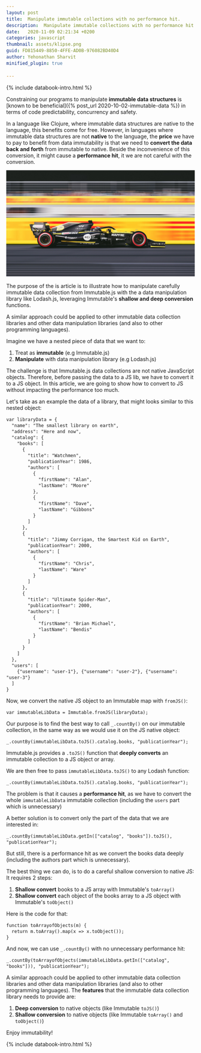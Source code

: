 ```yaml
---
layout: post
title:  Manipulate immutable collections with no performance hit.
description:  Manipulate immutable collections with no performance hit. Immutable.js and lodash.js. JavaScript live tutorial.
date:   2020-11-09 02:21:34 +0200
categories: javascript
thumbnail: assets/klipse.png
guid: FD815449-8850-4FFE-AD0B-976082BD40D4
author: Yehonathan Sharvit
minified_plugin: true

---
```


<script src="https://cdnjs.cloudflare.com/ajax/libs/immutable/3.8.2/immutable.min.js" integrity="sha512-myCdDiGJRYrvRb/VuJ67ljifYTJdc1jdEvL4c4ftX9o3N6EAnmD83c/7l2/91RCINZ7c8w21tiXDT7RDFjdc3g==" crossorigin="anonymous"></script>

<script src="https://cdnjs.cloudflare.com/ajax/libs/lodash.js/4.17.20/lodash.min.js" integrity="sha512-90vH1Z83AJY9DmlWa8WkjkV79yfS2n2Oxhsi2dZbIv0nC4E6m5AbH8Nh156kkM7JePmqD6tcZsfad1ueoaovww==" crossorigin="anonymous"></script>


{% include databook-intro.html %}

Constraining our programs to manipulate **immutable data structures** is [known to be beneficial]({% post_url 2020-10-02-immutable-data %}) in terms of code predictability, concurrency and safety.

In a language like Clojure, where immutable data structures are native to the language, this benefits come for free.
However, in languages where immutable data structures are not **native** to the language, the **price** we have to pay to benefit from data immutability is that we need to **convert the data back and forth** from immutable to native. Beside the inconvenience of this conversion, it might cause a **performance hit**, it we are not careful with the conversion.

![Car](/assets/fast-car-infiniti.jpg)

The purpose of the is article is to illustrate how to manipulate carefully immutable data collection from Immutable.js with the a data manipulation library like Lodash.js, leveraging Immutable's **shallow and deep conversion** functions.

A similar approach could be applied to other immutable data collection libraries and other data manipulation libraries (and also to other programming languages).


Imagine we have a nested piece of data that we want to:

1. Treat as **immutable** (e.g Immutable.js)
1. **Manipulate** with data manipulation library (e.g Lodash.js)


The challenge is that Immutable.js data collections are not native JavaScript objects. Therefore, before passing the data to a JS lib, we have to convert it to a JS object. In this article, we are going to show how to convert to JS without impacting the performance too much.

Let's take as an example the data of a library, that might looks similar to this nested object:

~~~eval-js
var libraryData = {
  "name": "The smallest library on earth",
  "address": "Here and now",
  "catalog": {
    "books": [
      {
        "title": "Watchmen",
        "publicationYear": 1986,
        "authors": [
          {
            "firstName": "Alan",
            "lastName": "Moore"
          },
          {
            "firstName": "Dave",
            "lastName": "Gibbons"
          }
        ]
      },
      {
        "title": "Jimmy Corrigan, the Smartest Kid on Earth",
        "publicationYear": 2000,
        "authors": [
          {
            "firstName": "Chris",
            "lastName": "Ware"
          }
        ]
      },
      {
        "title": "Ultimate Spider-Man",
        "publicationYear": 2000,
        "authors": [
          {
            "firstName": "Brian Michael",
            "lastName": "Bendis"
          }
        ]
      }
    ]
  },
  "users": [
    {"username": "user-1"}, {"username": "user-2"}, {"username": "user-3"}
  ]
}

~~~

Now, we convert the native JS object to an Immutable map with `fromJS()`:

~~~eval-js
var immutableLibData = Immutable.fromJS(libraryData);
~~~

Our purpose is to find the best way to call `_.countBy()` on our immutable collection, in the same way as we would use it on the JS native object:

~~~eval-js
_.countBy(immutableLibData.toJS().catalog.books, "publicationYear"); 
~~~

Immutable.js provides a `.toJS()` function that **deeply converts** an immutable collection to a JS object or array.


We are then free to pass `immutableLibData.toJS()` to any Lodash function:

~~~eval-js
_.countBy(immutableLibData.toJS().catalog.books, "publicationYear"); 
~~~

The problem is that it causes a **performance hit**, as we have to convert the whole `immutableLibData` immutable collection (including the `users` part which is unnecessary)


A better solution is to convert only the part of the data that we are interested in:

~~~eval-js
_.countBy(immutableLibData.getIn(["catalog", "books"]).toJS(), "publicationYear");
~~~

But still, there is a performance hit as we convert the books data deeply (including the authors part which is unnecessary).

The best thing we can do, is to do a careful shallow conversion to native JS: It requires 2 steps:

1. **Shallow convert** books to a JS array with Immutable's `toArray()`
1. **Shallow convert** each object of the books array to a JS object with Immutable's `toObject()`

Here is the code for that:

~~~eval-js
function toArrayofObjects(m) {
  return m.toArray().map(x => x.toObject());
}
~~~

And now, we can use `_.countBy()` with no unnecessary performance hit:

~~~eval-js
_.countBy(toArrayofObjects(immutableLibData.getIn(["catalog", "books"])), "publicationYear");
~~~


A similar approach could be applied to other immutable data collection libraries and other data manipulation libraries (and also to other programming languages). The **features** that the immutable data collection library needs to provide are:

1. **Deep conversion** to native objects (like Immutable `toJS()`)
1. **Shallow conversion** to native objects (like Immutable `toArray()` and `toObject()`)

Enjoy immutability!

{% include databook-intro.html %}

